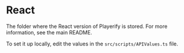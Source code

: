 # React

The folder where the React version of Playerify is stored. For more information,
see the main README.

To set it up locally, edit the values in the `src/scripts/APIValues.ts` file.
